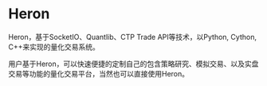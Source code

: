 # Heron

Heron，基于SocketIO、Quantlib、CTP Trade API等技术，以Python, Cython, C++来实现的量化交易系统。

用户基于Heron，可以快速便捷的定制自己的包含策略研究、模拟交易、以及实盘交易等功能的量化交易平台，当然也可以直接使用Heron。
